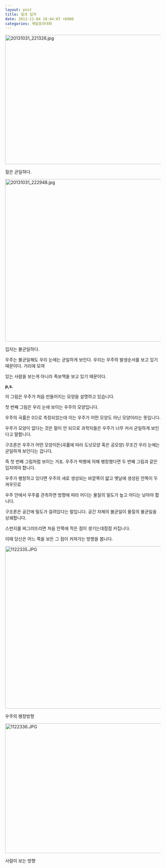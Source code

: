 ```yaml
---
layout: post
title: 질과 입자
date: 2013-11-04 18:44:07 +0900
categories: 깨달음의대화
---
```

<img src="assets/attach/images/198/705/405/20131031_221326.jpg" alt="20131031_221326.jpg" width="600" height="418" />

  


질은 균일하다.

  






<img src="assets/attach/images/198/705/405/20131031_222948.jpg" alt="20131031_222948.jpg" width="600" height="525" /> 

  


입자는 불균일하다.

  


우주는 불균일해도 우리 눈에는 균일하게 보인다. 우리는 우주의 발생순서를 보고 있기 때문이다. 거리에 모여

있는 사람을 보는게 아니라 족보책을 보고 있기 때문이다.

  


**p,s.**

이 그림은 우주가 처음 만들어지는 모양을 설명하고 있습니다.

첫 번째 그림은 우리 눈에 보이는 우주의 모양입니다.

  


우주의 곡률은 0으로 측정되었는데 이는 우주가 어떤 모양도 아닌 모양이라는 뜻입니다.

우주가 모양이 없다는 것은 말이 안 되므로 과학자들은 우주가 너무 커서 균일하게 보인다고 말합니다.

  


구조론은 우주가 어떤 모양이든(곡률에 따라 도넛모양 혹은 공모양) 무조건 우리 눈에는 균일하게 보인다는 겁니다.

즉 첫 번째 그림처럼 보이는 거죠. 우주가 빅뱅에 의해 팽창했다면 두 번째 그림과 같은 입자여야 합니다.

  


우주가 팽창하고 있다면 우주의 새로 생성되는 바깥쪽이 얇고 옛날에 생성된 안쪽이 두꺼우므로

우주 안에서 우주를 관측하면 방향에 따라 어디는 물질의 밀도가 높고 어디는 낮아야 합니다.

  


구조론은 공간에 밀도가 걸려있다는 말입니다. 공간 자체의 불균일이 물질의 불균일을 상쇄합니다.

스펀지를 찌그러뜨리면 처음 안쪽에 작은 점이 생기는데점점 커집니다.

  


이때 당신은 어느 쪽을 보든 그 점이 커져가는 방향을 봅니다.

  



<img src="assets/attach/images/198/705/405/1122335.JPG" alt="1122335.JPG" width="600" height="525" />   


  


우주의 팽창방향

  



<img src="assets/attach/images/198/705/405/1122336.JPG" alt="1122336.JPG" width="600" height="419" />   


  


사람이 보는 방향
